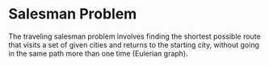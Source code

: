 # Salesman Problem

The traveling salesman problem involves finding the shortest possible route that visits a set of given cities and returns to the starting city, without going in the same path more than one time (Eulerian graph). 
